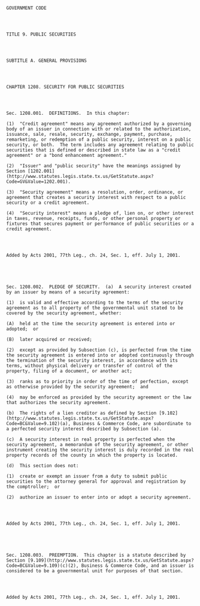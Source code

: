 ﻿
    
    
    	
    					
    
    
    GOVERNMENT CODE
    
      
    
    
    TITLE 9. PUBLIC SECURITIES
    
      
    
    
    SUBTITLE A. GENERAL PROVISIONS
    
      
    
    
    CHAPTER 1208. SECURITY FOR PUBLIC SECURITIES
    
      
    
    
    Sec. 1208.001.  DEFINITIONS.  In this chapter:
    
    (1)  "Credit agreement" means any agreement authorized by a governing body of an issuer in connection with or related to the authorization, issuance, sale, resale, security, exchange, payment, purchase, remarketing, or redemption of a public security, interest on a public security, or both.  The term includes any agreement relating to public securities that is defined or described in state law as a "credit agreement" or a "bond enhancement agreement."
    
    (2)  "Issuer" and "public security" have the meanings assigned by Section [1202.001](http://www.statutes.legis.state.tx.us/GetStatute.aspx?Code=GV&Value=1202.001).
    
    (3)  "Security agreement" means a resolution, order, ordinance, or agreement that creates a security interest with respect to a public security or a credit agreement.
    
    (4)  "Security interest" means a pledge of, lien on, or other interest in taxes, revenue, receipts, funds, or other personal property or fixtures that secures payment or performance of public securities or a credit agreement.
    
    
    
    
    Added by Acts 2001, 77th Leg., ch. 24, Sec. 1, eff. July 1, 2001.
    
    
    
    
    
    Sec. 1208.002.  PLEDGE OF SECURITY.  (a)  A security interest created by an issuer by means of a security agreement:
    
    (1)  is valid and effective according to the terms of the security agreement as to all property of the governmental unit stated to be covered by the security agreement, whether:
    
    (A)  held at the time the security agreement is entered into or adopted;  or
    
    (B)  later acquired or received;
    
    (2)  except as provided by Subsection (c), is perfected from the time the security agreement is entered into or adopted continuously through the termination of the security interest, in accordance with its terms, without physical delivery or transfer of control of the property, filing of a document, or another act;
    
    (3)  ranks as to priority in order of the time of perfection, except as otherwise provided by the security agreement;  and
    
    (4)  may be enforced as provided by the security agreement or the law that authorizes the security agreement.
    
    (b)  The rights of a lien creditor as defined by Section [9.102](http://www.statutes.legis.state.tx.us/GetStatute.aspx?Code=BC&Value=9.102)(a), Business & Commerce Code, are subordinate to a perfected security interest described by Subsection (a).
    
    (c)  A security interest in real property is perfected when the security agreement, a memorandum of the security agreement, or other instrument creating the security interest is duly recorded in the real property records of the county in which the property is located.
    
    (d)  This section does not:
    
    (1)  create or exempt an issuer from a duty to submit public securities to the attorney general for approval and registration by the comptroller;  or
    
    (2)  authorize an issuer to enter into or adopt a security agreement.
    
    
    
    
    Added by Acts 2001, 77th Leg., ch. 24, Sec. 1, eff. July 1, 2001.
    
    
    
    
    
    Sec. 1208.003.  PREEMPTION.  This chapter is a statute described by Section [9.109](http://www.statutes.legis.state.tx.us/GetStatute.aspx?Code=BC&Value=9.109)(c)(2), Business & Commerce Code, and an issuer is considered to be a governmental unit for purposes of that section.
    
    
    
    
    Added by Acts 2001, 77th Leg., ch. 24, Sec. 1, eff. July 1, 2001.
    
    
    
    
    				
